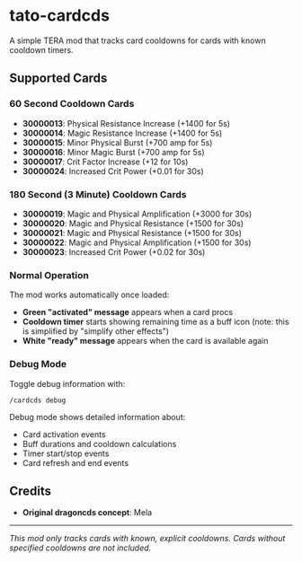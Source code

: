 # tato-cardcds

A simple TERA mod that tracks card cooldowns for cards with known cooldown timers.

## Supported Cards

### 60 Second Cooldown Cards
- **30000013**: Physical Resistance Increase (+1400 for 5s)
- **30000014**: Magic Resistance Increase (+1400 for 5s)
- **30000015**: Minor Physical Burst (+700 amp for 5s)
- **30000016**: Minor Magic Burst (+700 amp for 5s)
- **30000017**: Crit Factor Increase (+12 for 10s)
- **30000024**: Increased Crit Power (+0.01 for 30s)

### 180 Second (3 Minute) Cooldown Cards
- **30000019**: Magic and Physical Amplification (+3000 for 30s)
- **30000020**: Magic and Physical Resistance (+1500 for 30s)
- **30000021**: Magic and Physical Resistance (+1500 for 30s)
- **30000022**: Magic and Physical Amplification (+1500 for 30s)
- **30000023**: Increased Crit Power (+0.02 for 30s)

### Normal Operation
The mod works automatically once loaded:
- **Green "activated" message** appears when a card procs
- **Cooldown timer** starts showing remaining time as a buff icon (note: this is simplified by "simplify other effects")
- **White "ready" message** appears when the card is available again

### Debug Mode
Toggle debug information with:
```
/cardcds debug
```

Debug mode shows detailed information about:
- Card activation events
- Buff durations and cooldown calculations
- Timer start/stop events
- Card refresh and end events

## Credits

- **Original dragoncds concept**: Mela

---

*This mod only tracks cards with known, explicit cooldowns. Cards without specified cooldowns are not included.*
